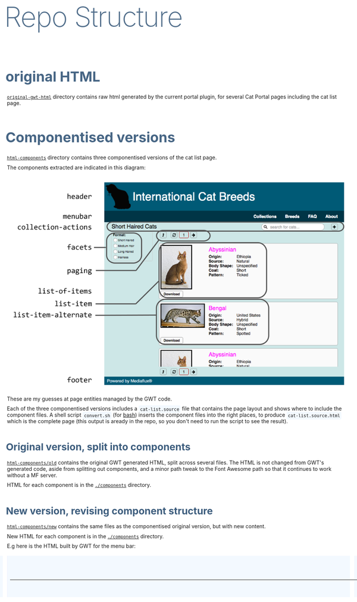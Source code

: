 <link rel="stylesheet" href="https://cdn.jsdelivr.net/prism/1.4.1/themes/prism.css" />

<style>
  html {
    font-family: lato, sans-serif;
    font-size: 14pt;
    line-height: 1.5;
    background: white;
    padding: 0;
    margin: 0;
  }

  body {
    max-width: 50rem;
    margin: 0 auto;
    padding: 0 1rem 5rem;
  }

  img {
    max-width: 100%;
  }

  h1 {
    color: #f3f9ff;
    color; white;
    background: #357;
    line-height: 1.1;
    margin: 0 0 1rem;
    padding: 1em 0;
    box-shadow: -49.9rem 0 #357, 49.9rem 0 #357;
  }

h1, h2 {
  font-weight: 200;
  letter-spacing: -0.025em;
}

  h2, h3, h4, h5, h6 {
    color: #357;
    margin: 0 0 0 -0.1em;
    padding: 1.5em 0 0.5em;
  }
  h1 { font-size: 2.827rem; opacity: 1.00 }
  h2 { font-size: 3.998rem; opacity: 0.85 }
  /* not using 2.827rem */
  h3 { font-size: 1.999rem; opacity: 0.90 }
  h4 { font-size: 1.414rem; opacity: 0.95 }
  h5 { font-size: 1.000rem; opacity: 1.00 }
  h6 { font-size: 0.707rem; opacity: 1.00 }

  h1 a, h2 a, h3 a, h4 a, h5 a, h6 a {
    color: inherit;
    border-bottom: 2px dotted;
    text-decoration: inherit;
  }
  h1 a:hover, h2 a:hover, h3 a:hover, h4 a:hover, h5 a:hover, h6 a:hover {
    border-bottom: 2px solid;
  }

  p {
    margin: 0;
    padding: 0.33em 0;
  }

  code {
    font-size: smaller;
  }

  p > code {
    background: #f3f9ff;
    padding: 0.3em;
    border-radius: 0.3em;
  }

  pre {
    padding: 0.5em;
    background: #f3f9ff;
    border-left: 1px solid #eef0ff;
    box-shadow: -50rem 0 #f3f9ff, 50rem 0 #f3f9ff;
  }

  pre.small { font-size: 75%; color: rgba(0,0,0, 0.8) }

  /* override some Prism sourcecode highlight styles */
  pre[class*="language-"] {
    line-height: 1.2;
    overflow: visible;
    background: #f3f9ff;
  }
  :not(pre) > code[class*="language-"] {
    background: #f3f9ff;
    padding: 0.3em;
    border-radius: 0.3em;
  }

  code[class*="language-"] {
    line-height: 1.2;
  }

  pre p {
    padding: 0;
  }


  /* ToC management */
  #tocHeading { cursor: pointer; }
  #tocContent { overflow: hidden; font-size: smaller; }
  .open   #tocHeading:after { content: ' \25be' }
  .closed #tocHeading:after { content: ' \25b8' }
  .open   #tocContent { height: auto; }
  .closed #tocContent { height: 0; }

</style>

## Repo Structure


### original HTML

[```original-gwt-html```](original-gwt-html) directory contains raw
html generated by the current portal plugin, for several Cat Portal
pages including the cat list page.


### Componentised versions

[```html-components```](html-components) directory contains three
componentised versions of the cat list page.

The components extracted are indicated in this diagram:

![components](images/components-01.png)

These are my guesses at page entities managed by the GWT code.

Each of the three componentised versions includes a ```cat-list.source```
file that contains the page layout and shows where to include the
component files.  A shell script ```convert.sh``` (for
[bash](https://en.wikipedia.org/wiki/Bash_(Unix_shell))) inserts the
component files into the right places, to produce
```cat-list.source.html``` which is the complete page (this output
is aready in the repo, so you don't need to run the script to see the
result).


#### Original version, split into components

[```html-components/old```](html-components/old) contains the
original GWT generated HTML, split across several files.  The HTML
is not changed from GWT's generated code, aside from splitting out
components, and a minor path tweak to the Font Awesome path so that
it continues to work without a MF server.

HTML for each component is in the
[```./components```](html-components/old/components) directory.


#### New version, revising component structure

[```html-components/new```](html-components/new) contains the same
files as the componentised original version, but with new content.

New HTML for each component is in the
[```./components```](html-components/new/components) directory.

E.g here is the HTML built by GWT for the menu bar:

<pre class="language-markup"><code>
<table cellspacing="0" cellpadding="0" class="arc_11_base_widget_1  style_22" style="height: 40px; width: 1143px;">
    <tbody>
        <tr>
            <td align="left" style="vertical-align: top;">
                <div class="arc_11_base_widget_1 arc_12_SimplePanel" style="width: 722px;"></div>
            </td>
            <td align="left" style="vertical-align: top;">
                <table cellspacing="0" cellpadding="0" class="arc_11_base_widget_1" style="height: 40px; margin-right: 94px;">
                    <tbody>
                        <tr>
                            <td align="left" style="vertical-align: middle;">
                                <div class="arc_11_base_widget_1 arc_15_PortalGUI_MenuItem" style="cursor: default;">Collections</div>
                            </td>
                            <td align="left" style="vertical-align: middle;">
                                <div class="arc_11_base_widget_1 arc_15_PortalGUI_MenuItem" style="cursor: default;">Breeds</div>
                            </td>
                            <td align="left" style="vertical-align: middle;">
                                <div class="arc_11_base_widget_1 arc_15_PortalGUI_MenuItem" style="cursor: default;">FAQ</div>
                            </td>
                            <td align="left" style="vertical-align: middle;">
                                <div class="arc_11_base_widget_1 arc_15_PortalGUI_MenuItem" style="cursor: default;">About</div>
                            </td>
                        </tr>
                    </tbody>
                </table>
            </td>
        </tr>
    </tbody>
</table>
</code></pre>



<script src="https://cdn.jsdelivr.net/prism/1.4.1/prism.js"></script>
















